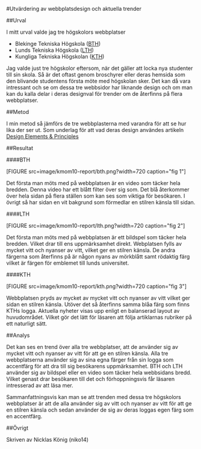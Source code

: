 #Utvärdering av webbplatsdesign och aktuella trender

##Urval

I mitt urval valde jag tre högskolors webbplatser

* Blekinge Tekniska Högskola ([BTH](https://bth.se))
* Lunds Tekniska Högskola ([LTH](https://lth.se))
* Kungliga Tekniska Högskolan ([KTH](https://kth.se))

Jag valde just tre högskolor eftersom, när det gäller att locka nya studenter till sin skola. Så är det oftast genom broschyrer eller deras hemsida som den blivande studentens första möte med högskolan sker. Det kan då vara intressant och se om dessa tre webbsidor har liknande design och om man kan du kalla delar i deras designval för trender om de återfinns på flera webbplatser.

##Metod

I min metod så jämförs de tre webbplasterna med varandra för att se hur lika der ser ut. Som underlag för att vad deras design användes artikeln [Design Elements & Principles](https://www.canva.com/learn/design-elements-principles/)

##Resultat

####BTH

[FIGURE src=image/kmom10-report/bth.png?width=720 caption="fig 1"]

Det första man möts med på webbplatsen är en video som täcker hela bredden.
Denna video har ett blått filter över sig som. Det blå återkommer över hela
sidan på flera ställen som kan ses som viktiga för besökaren. I övrigt så har
sidan en vit bakgrund som förmedlar en stilren känsla till sidan.

####LTH

[FIGURE src=image/kmom10-report/lth.png?width=720 caption="fig 2"]

Det första man möts med på webbplatsen är ett bildspel som täcker hela bredden.
Vilket drar till ens uppmärksamhet direkt. Webplatsen fylls av mycket vitt och
nyanser av vitt, vilket ger en stilren känsla. De andra färgerna som återfinns
på är någon nyans av mörkblått samt rödaktig färg vilket är färgen för emblemet
till lunds universitet.

####KTH

[FIGURE src=image/kmom10-report/kth.png?width=720 caption="fig 3"]

Webbplatsen pryds av mycket av mycket vitt och nyanser av vitt vilket ger sidan
en stilren känsla. Utöver det så återfinns samma blåa färg som finns KTHs
logga. Aktuella nyheter visas upp enligt en balanserad layout av huvudområdet.
Vilket gör det lätt för läsaren att följa artiklarnas rubriker på ett naturligt
sätt.

##Analys

Det kan ses en trend över alla tre webbplatser, att de använder sig av mycket
vitt och nyanser av vitt för att ge en stilren känsla. Alla tre webbplatserna
använder sig av sina egna färger från sin logga som accentfärg för att dra till
sig besökarens uppmärksamhet.
BTH och LTH använder sig av bildspel eller en video som täcker hela webbsidans
bredd. Vilket genast drar besökaren till det och förhoppningsvis får läsaren
intresserad av att läsa mer.

Sammanfattningsvis kan man se att trenden med dessa tre högskolors webbplatser
är att de alla använder sig av vitt och nyanser av vitt för att ge en stilren
känsla och sedan använder de sig av deras loggas egen färg som en accentfärg.

##Övrigt

Skriven av Nicklas König (niko14)
